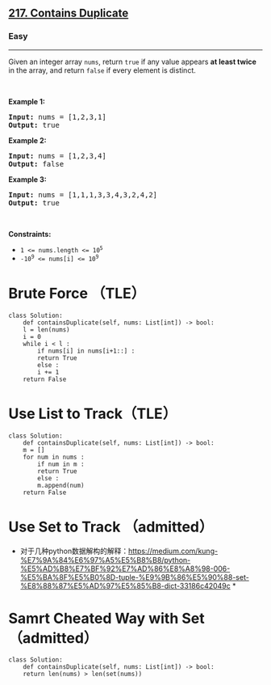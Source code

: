 <h2><a href="https://leetcode.com/problems/contains-duplicate/">217. Contains Duplicate</a></h2><h3>Easy</h3><hr><div><p>Given an integer array <code>nums</code>, return <code>true</code> if any value appears <strong>at least twice</strong> in the array, and return <code>false</code> if every element is distinct.</p>

<p>&nbsp;</p>
<p><strong>Example 1:</strong></p>
<pre><strong>Input:</strong> nums = [1,2,3,1]
<strong>Output:</strong> true
</pre><p><strong>Example 2:</strong></p>
<pre><strong>Input:</strong> nums = [1,2,3,4]
<strong>Output:</strong> false
</pre><p><strong>Example 3:</strong></p>
<pre><strong>Input:</strong> nums = [1,1,1,3,3,4,3,2,4,2]
<strong>Output:</strong> true
</pre>
<p>&nbsp;</p>
<p><strong>Constraints:</strong></p>

<ul>
	<li><code>1 &lt;= nums.length &lt;= 10<sup>5</sup></code></li>
	<li><code>-10<sup>9</sup> &lt;= nums[i] &lt;= 10<sup>9</sup></code></li>
</ul>
</div>

# Brute Force （TLE）
	class Solution:
	    def containsDuplicate(self, nums: List[int]) -> bool:
		l = len(nums)
		i = 0
		while i < l :
		    if nums[i] in nums[i+1::] :
			return True
		    else :
			i += 1
		return False
# Use List to Track（TLE）
	class Solution:
	    def containsDuplicate(self, nums: List[int]) -> bool:
		m = []
		for num in nums :
		    if num in m :
			return True
		    else :
			m.append(num)
		return False
# Use Set to Track （admitted）



* 对于几种python数据解构的解释：https://medium.com/kung-%E7%9A%84%E6%97%A5%E5%B8%B8/python-%E5%AD%B8%E7%BF%92%E7%AD%86%E8%A8%98-006-%E5%BA%8F%E5%B0%8D-tuple-%E9%9B%86%E5%90%88-set-%E8%88%87%E5%AD%97%E5%85%B8-dict-33186c42049c *
# Samrt Cheated Way with Set（admitted）
	class Solution:
	    def containsDuplicate(self, nums: List[int]) -> bool:
		return len(nums) > len(set(nums))
